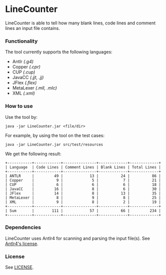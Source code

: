 # LineCounter

LineCounter is able to tell how many blank lines, code lines and comment lines
an input file contains.

### Functionality

The tool currently supports the following languages:

* Antlr     *(.g4)*
* Copper    *(.cpr)*
* CUP       *(.cup)*
* JavaCC    *(.jjt, .jj)*
* JFlex     *(.flex)*
* MetaLexer *(.mll, .mlc)*
* XML       *(.xml)*

### How to use

Use the tool by:

    java -jar LineCounter.jar <file/dir>
    
For example, by using the tool on the test cases:

    java -jar LineCounter.jar src/test/resources
    
We get the following result:

    +-----------+------------+---------------+-------------+-------------+
    | Language  | Code Lines | Comment Lines | Blank Lines | Total Lines |
    +-----------+------------+---------------+-------------+-------------+
    | ANTLR     |         49 |            13 |          24 |          86 |
    | Copper    |          9 |             5 |           7 |          21 |
    | CUP       |          6 |             6 |           6 |          18 |
    | JavaCC    |         16 |             8 |           6 |          30 |
    | JFlex     |         14 |             8 |          13 |          35 |
    | MetaLexer |          8 |             9 |           8 |          25 |
    | XML       |          9 |             8 |           2 |          19 |
    +-----------+------------+---------------+-------------+-------------+
    | Sum       |        111 |            57 |          66 |         234 |
    +-----------+------------+---------------+-------------+-------------+


### Dependencies

LineCounter uses Antlr4 for scanning and parsing the input file(s). 
See [Antlr4's license](licenses/antlr_license.txt).

### License

See [LICENSE](LICENSE.txt).

